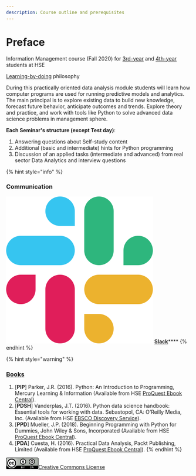 ```yaml
---
description: Course outline and prerequisites
---
```


# Preface

Information Management course \(Fall 2020\) for [3rd-year](https://www.hse.ru/edu/courses/376727217) and [4th-year](https://www.hse.ru/edu/courses/376727214) students at HSE

[Learning-by-doing](https://psycnet.apa.org/fulltext/2014-55719-001.html) philosophy

During this practically oriented data analysis module students will learn how computer programs are used for running predictive models and analytics. The main principal is to explore existing data to build new knowledge, forecast future behavior, anticipate outcomes and trends. Explore theory and practice, and work with tools like Python to solve advanced data science problems in management sphere.

**Each Seminar's structure \(except Test day\)**:

1. Answering questions about Self-study content
2. Additional \(basic and intermediate\) hints for Python programming
3. Discussion of an applied tasks \(intermediate and advanced\) from real sector Data Analytics and interview questions

{% hint style="info" %}
### Communication

![](.gitbook/assets/slack-icon.png) [**Slack**](https://im2020workspace.slack.com)\*\*\*\*
{% endhint %}

{% hint style="warning" %}
### [Books](https://disk.hse.ru/index.php/s/ermES6X37F5E2pc)

1. \[**PIP**\] Parker, J.R. \(2016\). Python: An Introduction to Programming, Mercury Learning & Information \(Available from HSE [ProQuest Ebook Central](http://proxylibrary.hse.ru:2048/login?url=https://ebookcentral.proquest.com/lib/hselibrary-ebooks/home.action)\).
2. \[**PDSH**\] Vanderplas, J.T. \(2016\). Python data science handbook: Essential tools for working with data. Sebastopol, CA: O’Reilly Media, Inc. \(Available from HSE [EBSCO Discovery Service](http://search.ebscohost.com/login.aspx?authtype=guest&custid=s4954272&groupid=main&profile=eds)\).
3. \[**PPD**\] Mueller, J.P. \(2018\). Beginning Programming with Python for Dummies, John Wiley & Sons, Incorporated \(Available from HSE [ProQuest Ebook Central](http://proxylibrary.hse.ru:2048/login?url=https://ebookcentral.proquest.com/lib/hselibrary-ebooks/home.action)\).
4. \[**PDA**\] Cuesta, H. \(2016\). Practical Data Analysis, Packt Publishing, Limited \(Available from HSE [ProQuest Ebook Central](http://proxylibrary.hse.ru:2048/login?url=https://ebookcentral.proquest.com/lib/hselibrary-ebooks/home.action)\).
{% endhint %}

![](.gitbook/assets/88x31.png)[Creative Commons License](http://creativecommons.org/licenses/by-sa/4.0/) 


